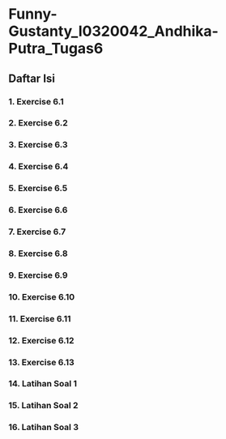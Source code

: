 # Funny-Gustanty_I0320042_Andhika-Putra_Tugas6

## Daftar Isi

### 1. Exercise 6.1
### 2. Exercise 6.2
### 3. Exercise 6.3
### 4. Exercise 6.4
### 5. Exercise 6.5
### 6. Exercise 6.6
### 7. Exercise 6.7
### 8. Exercise 6.8
### 9. Exercise 6.9
### 10. Exercise 6.10
### 11. Exercise 6.11
### 12. Exercise 6.12
### 13. Exercise 6.13
### 14. Latihan Soal 1
### 15. Latihan Soal 2
### 16. Latihan Soal 3